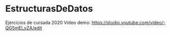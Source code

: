 # EstructurasDeDatos
Ejercicios de cursada 2020
Video demo: https://studio.youtube.com/video/-QG5mEl_yZA/edit

